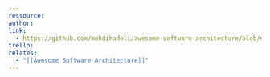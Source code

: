 ```yaml
---
ressource: 
author: 
link:
  - https://github.com/mehdihadeli/awesome-software-architecture/blob/main/docs/design-patterns/design-patterns.md
trello: 
relates:
  - "[[Awesome Software Architecture]]"
---
```

